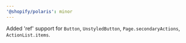 ```yaml
---
'@shopify/polaris': minor
---
```


Added 'ref' support for `Button`, `UnstyledButton`, `Page.secondaryActions`, `ActionList.items`.
